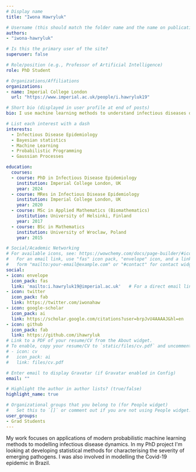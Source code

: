 ```yaml
---
# Display name
title: "Iwona Hawryluk"

# Username (this should match the folder name and the name on publications)
authors:
- "iwona-hawryluk"

# Is this the primary user of the site?
superuser: false

# Role/position (e.g., Professor of Artificial Intelligence)
role: PhD Student

# Organizations/Affiliations
organizations:
- name: Imperial College London
  url: "https://www.imperial.ac.uk/people/i.hawryluk19"

# Short bio (displayed in user profile at end of posts)
bio: I use machine learning methods to understand infectious diseases dynamics.

# List each interest with a dash
interests:
  - Infectious Disease Epidemiology
  - Bayesian statistics
  - Machine Learning
  - Probabilistic Programming
  - Gaussian Processes

education:
  courses:
  - course: PhD in Infectious Disease Epidemiology
    institution: Imperial College London, UK
    year: 2024
  - course: MRes in Infectious Disease Epidemiology
    institution: Imperial College London, UK
    year: 2020
  - course: MSc in Applied Mathematics (Biomathematics)
    institution: University of Helsinki, Finland
    year: 2017
  - course: BSc in Mathematics
    institution: University of Wroclaw, Poland
    year: 2015

# Social/Academic Networking
# For available icons, see: https://wowchemy.com/docs/page-builder/#icons
#   For an email link, use "fas" icon pack, "envelope" icon, and a link in the
#   form "mailto:your-email@example.com" or "#contact" for contact widget.
social:
- icon: envelope
  icon_pack: fas
  link: 'mailto:i.hawryluk19@imperial.ac.uk'   # For a direct email link, use "mailto:test@example.org".
- icon: twitter
  icon_pack: fab
  link: https://twitter.com/iwonahaw
- icon: google-scholar
  icon_pack: ai
  link: https://scholar.google.com/citations?user=brpJvU4AAAAJ&hl=en
- icon: github
  icon_pack: fab
  link: https://github.com/ihawryluk
# Link to a PDF of your resume/CV from the About widget.
# To enable, copy your resume/CV to `static/files/cv.pdf` and uncomment the lines below.
# - icon: cv
#   icon_pack: ai
#   link: files/cv.pdf

# Enter email to display Gravatar (if Gravatar enabled in Config)
email: ""

# Highlight the author in author lists? (true/false)
highlight_name: true

# Organizational groups that you belong to (for People widget)
#   Set this to `[]` or comment out if you are not using People widget.
user_groups:
- Grad Students
---
```


My work focuses on applications of modern probabilistic machine learning methods to modelling infectious disease dynamics. In my PhD project I'm looking at developing statistical methods for characterising the severity of emerging pathogens. I was also involved in modelling the Covid-19 epidemic in Brazil.
